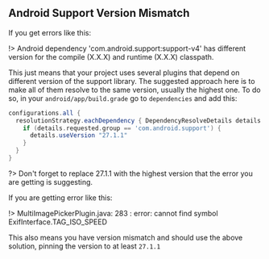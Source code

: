 ## Android Support Version Mismatch

If you get errors like this:

!> Android dependency 'com.android.support:support-v4' has different version for the compile (X.X.X) and runtime (X.X.X) classpath.

This just means that your project uses several plugins that depend on different version of the support library. The suggested approach here is
to make all of them resolve to the same version, usually the highest one. To do so, in your `android/app/build.grade` go to `dependencies` and 
add this:

```gradle
configurations.all {
  resolutionStrategy.eachDependency { DependencyResolveDetails details ->
    if (details.requested.group == 'com.android.support') {
      details.useVersion "27.1.1"
    }
  }
}
```

?> Don't forget to replace 27.1.1 with the highest version that the error you are getting is suggesting.

If you are getting error like this:

!> MultiImagePickerPlugin.java: 283 : error: cannot find symbol ExifInterface.TAG_ISO_SPEED

This also means you have version mismatch and should use the above solution, pinning the version to at least `27.1.1`